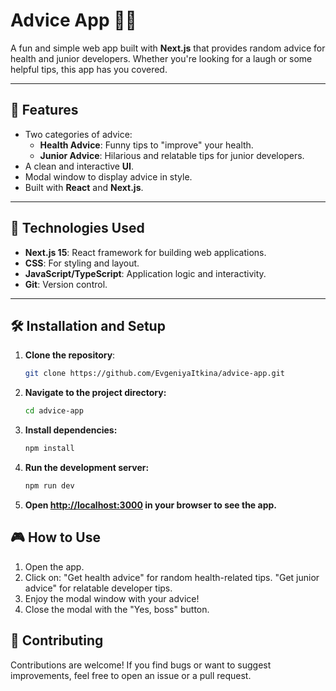 # Advice App 🧠✨

A fun and simple web app built with **Next.js** that provides random advice for health and junior developers. Whether you're looking for a laugh or some helpful tips, this app has you covered.

---

## 🌟 Features

- Two categories of advice:
   - **Health Advice**: Funny tips to "improve" your health.
   - **Junior Advice**: Hilarious and relatable tips for junior developers.
- A clean and interactive **UI**.
- Modal window to display advice in style.
- Built with **React** and **Next.js**.

---

## 🚀 Technologies Used

- **Next.js 15**: React framework for building web applications.
- **CSS**: For styling and layout.
- **JavaScript/TypeScript**: Application logic and interactivity.
- **Git**: Version control.

---

## 🛠️ Installation and Setup

1. **Clone the repository**:
   ```bash
   git clone https://github.com/EvgeniyaItkina/advice-app.git

2. **Navigate to the project directory:**
   ```bash
   cd advice-app

3. **Install dependencies:**
    ```bash
    npm install

4. **Run the development server:**
    ```bash
    npm run dev

5. **Open [http://localhost:3000](http://localhost:3000) in your browser to see the app.**

## 🎮 How to Use
1. Open the app.
2. Click on:
        "Get health advice" for random health-related tips.
        "Get junior advice" for relatable developer tips.
3. Enjoy the modal window with your advice!
4. Close the modal with the "Yes, boss" button.

## 🌟 Contributing
Contributions are welcome!
If you find bugs or want to suggest improvements, feel free to open an issue or a pull request.